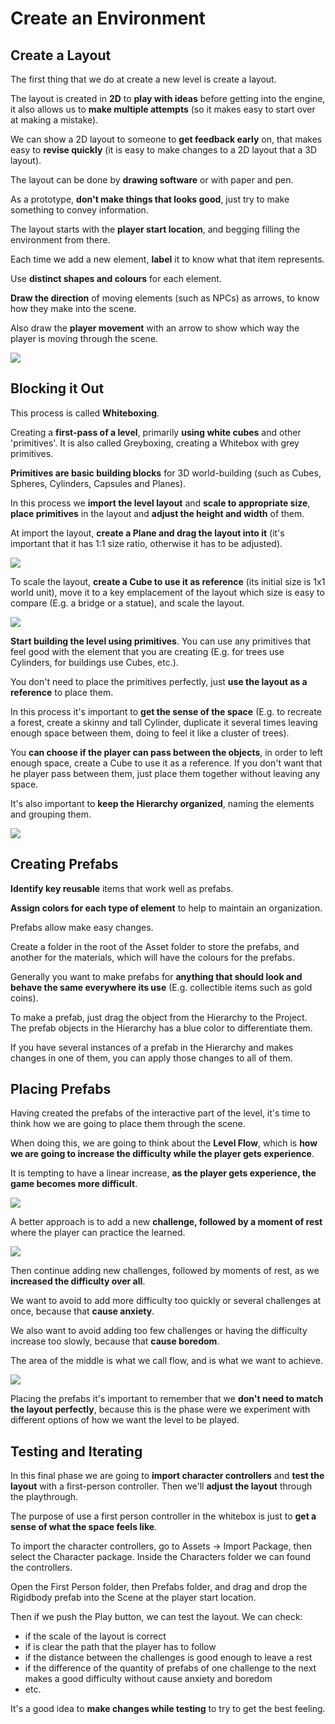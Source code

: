 # Create an Environment

## Create a Layout

The first thing that we do at create a new level is create a layout.

The layout is created in **2D** to **play with ideas** before getting into the engine, it also allows us to **make multiple attempts** (so it makes easy to start over at making a mistake).

We can show a 2D layout to someone to **get feedback early** on, that makes easy to **revise quickly** (it is easy to make changes to a 2D layout that a 3D layout).

The layout can be done by **drawing software** or with paper and pen.

As a prototype, **don't make things that looks good**, just try to make something to convey information.

The layout starts with the **player start location**, and begging filling the environment from there.

Each time we add a new element, **label** it to know what that item represents.

Use **distinct shapes and colours** for each element.

**Draw the direction** of moving elements (such as NPCs) as arrows, to know how they make into the scene.

Also draw the **player movement** with an arrow to show which way the player is moving through the scene.

![](../images/prototyping1.jpg)

## Blocking it Out

This process is called **Whiteboxing**.

Creating a **first-pass of a level**, primarily **using white cubes** and other 'primitives'. It is also called Greyboxing, creating a Whitebox with grey primitives.

**Primitives are basic building blocks** for 3D world-building (such as Cubes, Spheres, Cylinders, Capsules and Planes).

In this process we **import the level layout** and **scale to appropriate size**, **place primitives** in the layout and **adjust the height and width** of them.

At import the layout, **create a Plane and drag the layout into it** (it's important that it has 1:1 size ratio, otherwise it has to be adjusted).

![](../images/prototyping2.jpg)

To scale the layout, **create a Cube to use it as reference** (its initial size is 1x1 world unit), move it to a key emplacement of the layout which size is easy to compare (E.g. a bridge or a statue), and scale the layout.

![](../images/prototyping3.jpg)

**Start building the level using primitives**. You can use any primitives that feel good with the element that you are creating (E.g. for trees use Cylinders, for buildings use Cubes, etc.).

You don't need to place the primitives perfectly, just **use the layout as a reference** to place them.

In this process it's important to **get the sense of the space** (E.g. to recreate a forest, create a skinny and tall Cylinder, duplicate it several times leaving enough space between them, doing to feel it like a cluster of trees).

You **can choose if the player can pass between the objects**, in order to left enough space, create a Cube to use it as a reference. If you don't want that he player pass between them, just place them together without leaving any space.

It's also important to **keep the Hierarchy organized**, naming the elements and grouping them.

![](../images/prototyping4.jpg)

## Creating Prefabs

**Identify key reusable** items that work well as prefabs.

**Assign colors for each type of element** to help to maintain an organization.

Prefabs allow make easy changes.

Create a folder in the root of the Asset folder to store the prefabs, and another for the materials, which will have the colours for the prefabs.

Generally you want to make prefabs for **anything that should look and behave the same everywhere its use** (E.g. collectible items such as gold coins).

To make a prefab, just drag the object from the Hierarchy to the Project. The prefab objects in the Hierarchy has a blue color to differentiate them.

If you have several instances of a prefab in the Hierarchy and makes changes in one of them, you can apply those changes to all of them.

## Placing Prefabs

Having created the prefabs of the interactive part of the level, it's time to think how we are going to place them through the scene.

When doing this, we are going to think about the **Level Flow**, which is **how we are going to increase the difficulty while the player gets experience**.

It is tempting to have a linear increase, **as the player gets experience, the game becomes more difficult**.

![](../images/prototyping5.jpg)

A better approach is to add a new **challenge, followed by a moment of rest** where the player can practice the learned.

![](../images/prototyping6.jpg)

Then continue adding new challenges, followed by moments of rest, as we **increased the difficulty over all**.

We want to avoid to add more difficulty too quickly or several challenges at once, because that **cause anxiety**.

We also want to avoid adding too few challenges or having the difficulty increase too slowly, because that **cause boredom**.

The area of the middle is what we call flow, and is what we want to achieve.

![](../images/prototyping7.jpg)

Placing the prefabs it's important to remember that we **don't need to match the layout perfectly**, because this is the phase were we experiment with different options of how we want the level to be played.

## Testing and Iterating

In this final phase we are going to **import character controllers** and **test the layout** with a first-person controller. Then we'll **adjust the layout** through the playthrough.

The purpose of use a first person controller in the whitebox is just to **get a sense of what the space feels like**.

To import the character controllers, go to Assets → Import Package, then select the Character package. Inside the Characters folder we can found the controllers.

Open the First Person folder, then Prefabs folder, and drag and drop the Rigidbody prefab into the Scene at the player start location.

Then if we push the Play button, we can test the layout. We can check:

- if the scale of the layout is correct
- if is clear the path that the player has to follow
- if the distance between the challenges is good enough to leave a rest
- if the difference of the quantity of prefabs of one challenge to the next makes a good difficulty without cause anxiety and boredom
- etc.

It's a good idea to **make changes while testing** to try to get the best feeling.